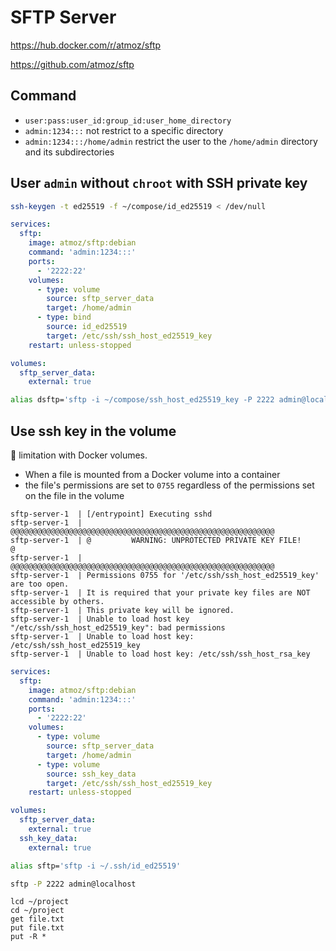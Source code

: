 # SFTP Server

https://hub.docker.com/r/atmoz/sftp

https://github.com/atmoz/sftp

## Command

* `user:pass:user_id:group_id:user_home_directory`
* `admin:1234:::` not restrict to a specific directory
* `admin:1234:::/home/admin` restrict the user to the `/home/admin` directory and its subdirectories

## User `admin` without `chroot` with SSH private key

```sh
ssh-keygen -t ed25519 -f ~/compose/id_ed25519 < /dev/null
```

```yaml
services:
  sftp:
    image: atmoz/sftp:debian
    command: 'admin:1234:::'
    ports:
      - '2222:22'
    volumes:
      - type: volume
        source: sftp_server_data
        target: /home/admin
      - type: bind
        source: id_ed25519
        target: /etc/ssh/ssh_host_ed25519_key
    restart: unless-stopped

volumes:
  sftp_server_data:
    external: true
```

```sh
alias dsftp='sftp -i ~/compose/ssh_host_ed25519_key -P 2222 admin@localhost'
```

## Use ssh key in the volume

🚫 limitation with Docker volumes.
* When a file is mounted from a Docker volume into a container
* the file's permissions are set to `0755` regardless of the permissions set on the file in the volume

```
sftp-server-1  | [/entrypoint] Executing sshd
sftp-server-1  | @@@@@@@@@@@@@@@@@@@@@@@@@@@@@@@@@@@@@@@@@@@@@@@@@@@@@@@@@@@
sftp-server-1  | @         WARNING: UNPROTECTED PRIVATE KEY FILE!          @
sftp-server-1  | @@@@@@@@@@@@@@@@@@@@@@@@@@@@@@@@@@@@@@@@@@@@@@@@@@@@@@@@@@@
sftp-server-1  | Permissions 0755 for '/etc/ssh/ssh_host_ed25519_key' are too open.
sftp-server-1  | It is required that your private key files are NOT accessible by others.
sftp-server-1  | This private key will be ignored.
sftp-server-1  | Unable to load host key "/etc/ssh/ssh_host_ed25519_key": bad permissions
sftp-server-1  | Unable to load host key: /etc/ssh/ssh_host_ed25519_key
sftp-server-1  | Unable to load host key: /etc/ssh/ssh_host_rsa_key
```

```yaml
services:
  sftp:
    image: atmoz/sftp:debian
    command: 'admin:1234:::'
    ports:
      - '2222:22'
    volumes:
      - type: volume
        source: sftp_server_data
        target: /home/admin
      - type: volume
        source: ssh_key_data
        target: /etc/ssh/ssh_host_ed25519_key
    restart: unless-stopped

volumes:
  sftp_server_data:
    external: true
  ssh_key_data:
    external: true
```

```sh
alias sftp='sftp -i ~/.ssh/id_ed25519'
```

```sh
sftp -P 2222 admin@localhost
```

```sftp
lcd ~/project
cd ~/project
get file.txt
put file.txt
put -R *
```
